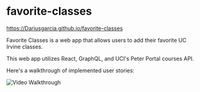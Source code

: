 # favorite-classes

https://Dariusgarcia.github.io/favorite-classes

Favorite Classes is a web app that allows users to add their favorite UC Irvine classes. 

This web app utilizes React, GraphQL, and UCI's Peter Portal courses API. 

Here's a walkthrough of implemented user stories:

<img src='https://i.imgur.com/xbSqLgT.gif' title='Video Walkthrough' width='' alt='Video Walkthrough' />
